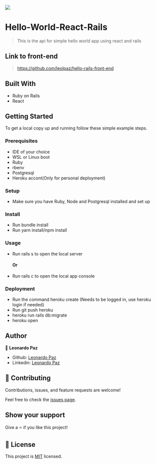 ![](https://img.shields.io/badge/Microverse-blueviolet)

# Hello-World-React-Rails

> This is the api for simple hello world app using react and rails

## Link to front-end

> https://github.com/leolpaz/hello-rails-front-end

## Built With

- Ruby on Rails
- React

## Getting Started

To get a local copy up and running follow these simple example steps.

### Prerequisites

- IDE of your choice
- WSL or Linux boot
- Ruby
- rbenv
- Postgresql
- Heroku accont(Only for personal deployment)

### Setup

- Make sure you have Ruby, Node and Postgresql installed and set up

### Install

- Run bundle install
- Run yarn install/npm install

### Usage

- Run rails s to open the local server
  #### Or
- Run rails c to open the local app console

### Deployment

- Run the command heroku create (Needs to be logged in, use heroku login if needed)
- Run git push heroku <branch name>
- heroku run rails db:migrate
- heroku open

## Author

👤 **Leonardo Paz**

- Github: [Leonardo Paz](https://github.com/leolpaz)
- Linkedin: [Leonardo Paz](https://www.linkedin.com/in/leonardolpaz/)

## 🤝 Contributing

Contributions, issues, and feature requests are welcome!

Feel free to check the [issues page](../../issues/).

## Show your support

Give a ⭐️ if you like this project!


## 📝 License

This project is [MIT](./MIT.md) licensed.
